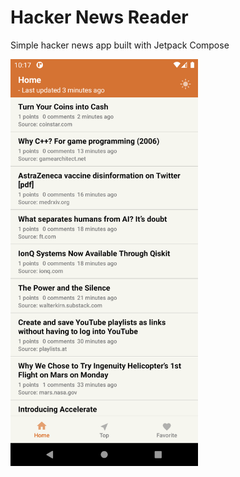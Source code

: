 # Hacker News Reader
Simple hacker news app built with Jetpack Compose

<p align="left">
  <img src="/screenshots/Screenshot_Home.png" width="300" title="screenshot">
</p>
